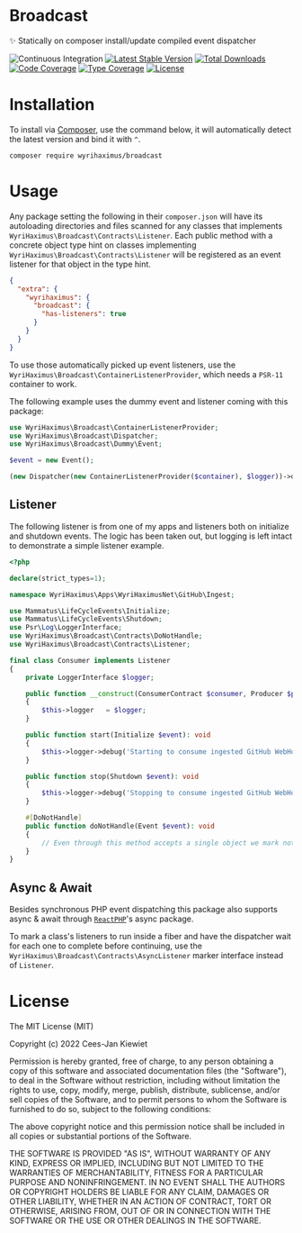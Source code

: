 # Broadcast

✨ Statically on composer install/update compiled event dispatcher

![Continuous Integration](https://github.com/wyrihaximus/php-broadcast/workflows/Continuous%20Integration/badge.svg)
[![Latest Stable Version](https://poser.pugx.org/wyrihaximus/broadcast/v/stable.png)](https://packagist.org/packages/wyrihaximus/broadcast)
[![Total Downloads](https://poser.pugx.org/wyrihaximus/broadcast/downloads.png)](https://packagist.org/packages/wyrihaximus/broadcast/stats)
[![Code Coverage](https://coveralls.io/repos/github/WyriHaximus/php-broadcast/badge.svg?branchmaster)](https://coveralls.io/github/WyriHaximus/php-broadcast?branch=master)
[![Type Coverage](https://shepherd.dev/github/WyriHaximus/php-broadcast/coverage.svg)](https://shepherd.dev/github/WyriHaximus/php-broadcast)
[![License](https://poser.pugx.org/wyrihaximus/broadcast/license.png)](https://packagist.org/packages/wyrihaximus/broadcast)

# Installation

To install via [Composer](http://getcomposer.org/), use the command below, it will automatically detect the latest version and bind it with `^`.

```
composer require wyrihaximus/broadcast
```

# Usage

Any package setting the following in their `composer.json` will have its autoloading directories and files scanned
for any classes that implements `WyriHaximus\Broadcast\Contracts\Listener`. Each public method with a concrete object
type hint on classes implementing `WyriHaximus\Broadcast\Contracts\Listener` will be registered as an event listener
for that object in the type hint.

```json
{
  "extra": {
    "wyrihaximus": {
      "broadcast": {
        "has-listeners": true
      }
    }
  }
}
```

To use those automatically picked up event listeners, use the `WyriHaximus\Broadcast\ContainerListenerProvider`, which
needs a `PSR-11` container to work.

The following example uses the dummy event and listener coming with this package:

```php
use WyriHaximus\Broadcast\ContainerListenerProvider;
use WyriHaximus\Broadcast\Dispatcher;
use WyriHaximus\Broadcast\Dummy\Event;

$event = new Event();

(new Dispatcher(new ContainerListenerProvider($container), $logger))->dispatch($event)
```

## Listener

The following listener is from one of my apps and listeners both on initialize and shutdown events. The logic has been
taken out, but logging is left intact to demonstrate a simple listener example.

```php
<?php

declare(strict_types=1);

namespace WyriHaximus\Apps\WyriHaximusNet\GitHub\Ingest;

use Mammatus\LifeCycleEvents\Initialize;
use Mammatus\LifeCycleEvents\Shutdown;
use Psr\Log\LoggerInterface;
use WyriHaximus\Broadcast\Contracts\DoNotHandle;
use WyriHaximus\Broadcast\Contracts\Listener;

final class Consumer implements Listener
{
    private LoggerInterface $logger;

    public function __construct(ConsumerContract $consumer, Producer $producer, LoggerInterface $logger)
    {
        $this->logger   = $logger;
    }

    public function start(Initialize $event): void
    {
        $this->logger->debug('Starting to consume ingested GitHub WebHook events');
    }

    public function stop(Shutdown $event): void
    {
        $this->logger->debug('Stopping to consume ingested GitHub WebHook events');
    }

    #[DoNotHandle]
    public function doNotHandle(Event $event): void
    {
        // Even through this method accepts a single object we mark not to handle it with the DoNotHandle attribute.
    }
}
```

## Async & Await

Besides synchronous PHP event dispatching this package also supports async & await through
[`ReactPHP`](https://reactphp.org/async)'s async package.

To mark a class's listeners to run inside a fiber and have the dispatcher wait for each one to complete before
continuing, use the `WyriHaximus\Broadcast\Contracts\AsyncListener` marker interface instead of `Listener`.

# License

The MIT License (MIT)

Copyright (c) 2022 Cees-Jan Kiewiet

Permission is hereby granted, free of charge, to any person obtaining a copy
of this software and associated documentation files (the "Software"), to deal
in the Software without restriction, including without limitation the rights
to use, copy, modify, merge, publish, distribute, sublicense, and/or sell
copies of the Software, and to permit persons to whom the Software is
furnished to do so, subject to the following conditions:

The above copyright notice and this permission notice shall be included in all
copies or substantial portions of the Software.

THE SOFTWARE IS PROVIDED "AS IS", WITHOUT WARRANTY OF ANY KIND, EXPRESS OR
IMPLIED, INCLUDING BUT NOT LIMITED TO THE WARRANTIES OF MERCHANTABILITY,
FITNESS FOR A PARTICULAR PURPOSE AND NONINFRINGEMENT. IN NO EVENT SHALL THE
AUTHORS OR COPYRIGHT HOLDERS BE LIABLE FOR ANY CLAIM, DAMAGES OR OTHER
LIABILITY, WHETHER IN AN ACTION OF CONTRACT, TORT OR OTHERWISE, ARISING FROM,
OUT OF OR IN CONNECTION WITH THE SOFTWARE OR THE USE OR OTHER DEALINGS IN THE
SOFTWARE.
